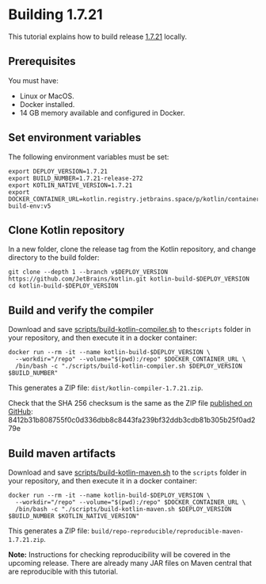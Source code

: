 # Building 1.7.21

This tutorial explains how to build release [1.7.21](https://github.com/JetBrains/kotlin/releases/tag/v1.7.21) locally.

## Prerequisites
You must have:
* Linux or MacOS.
* Docker installed.
* 14 GB memory available and configured in Docker. 

## Set environment variables

The following environment variables must be set:

```
export DEPLOY_VERSION=1.7.21
export BUILD_NUMBER=1.7.21-release-272
export KOTLIN_NATIVE_VERSION=1.7.21
export DOCKER_CONTAINER_URL=kotlin.registry.jetbrains.space/p/kotlin/containers/kotlin-build-env:v5
```
## Clone Kotlin repository

In a new folder, clone the release tag from the Kotlin repository, and change directory to the build folder:

```
git clone --depth 1 --branch v$DEPLOY_VERSION https://github.com/JetBrains/kotlin.git kotlin-build-$DEPLOY_VERSION
cd kotlin-build-$DEPLOY_VERSION
```

## Build and verify the compiler

Download and save [scripts/build-kotlin-compiler.sh](https://github.com/JetBrains/kotlin/blob/1.7.20/scripts/build-kotlin-compiler.sh) to 
the`scripts` folder in your repository, and then execute it in a docker container:

```
docker run --rm -it --name kotlin-build-$DEPLOY_VERSION \
  --workdir="/repo" --volume="$(pwd):/repo" $DOCKER_CONTAINER_URL \
  /bin/bash -c "./scripts/build-kotlin-compiler.sh $DEPLOY_VERSION $BUILD_NUMBER"
```

This generates a ZIP file: `dist/kotlin-compiler-1.7.21.zip`.

Check that the SHA 256 checksum is the same as the ZIP file [published on GitHub](https://github.com/JetBrains/kotlin/releases/download/v1.7.21/kotlin-compiler-1.7.21.zip):
8412b31b808755f0c0d336dbb8c8443fa239bf32ddb3cdb81b305b25f0ad279e

## Build maven artifacts

Download and save [scripts/build-kotlin-maven.sh](https://github.com/JetBrains/kotlin/blob/1.7.20/scripts/build-kotlin-maven.sh) to 
the `scripts` folder in your repository, and then execute it in a docker container:

```
docker run --rm -it --name kotlin-build-$DEPLOY_VERSION \
  --workdir="/repo" --volume="$(pwd):/repo" $DOCKER_CONTAINER_URL \
  /bin/bash -c "./scripts/build-kotlin-maven.sh $DEPLOY_VERSION $BUILD_NUMBER $KOTLIN_NATIVE_VERSION"
```

This generates a ZIP file: `build/repo-reproducible/reproducible-maven-1.7.21.zip`.

**Note:** Instructions for checking reproducibility will be covered in the upcoming release. There are already many JAR files on Maven
central that are reproducible with this tutorial.
